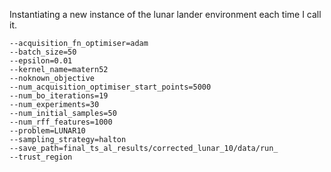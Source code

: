 Instantiating a new instance of the lunar lander environment each time I call it.

```
--acquisition_fn_optimiser=adam
--batch_size=50
--epsilon=0.01
--kernel_name=matern52
--noknown_objective
--num_acquisition_optimiser_start_points=5000
--num_bo_iterations=19
--num_experiments=30
--num_initial_samples=50
--num_rff_features=1000
--problem=LUNAR10
--sampling_strategy=halton
--save_path=final_ts_al_results/corrected_lunar_10/data/run_
--trust_region
```